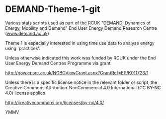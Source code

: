 DEMAND-Theme-1-git
==================

Various stats scripts used as part of the RCUK "DEMAND: Dynamics of Energy, Mobility and Demand" End User Energy Demand Research Centre (www.demand.ac.uk)

Theme 1 is especially interested in using time use data to analyse energy using 'practices'.

Unless otherwise indicated this work was funded by RCUK under the End User Energy Demand Centres Programme via grant: 

http://gow.epsrc.ac.uk/NGBOViewGrant.aspx?GrantRef=EP/K011723/1

Unless there is a specific license notice in the relevant folder or script, the Creative Commons Attribution-NonCommercial 4.0 International (CC BY-NC 4.0) license applies

http://creativecommons.org/licenses/by-nc/4.0/

YMMV
